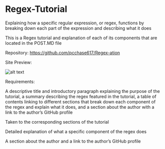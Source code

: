 # Regex-Tutorial
Explaining how a specific regular expression, or regex, functions by breaking down each part of the expression and describing what it does

This is a Regex tutorial and explanation of each of its components that are located in the POST.MD file

Repository: https://github.com/pcchase617/Regex-ation

Site Preview: 

![alt text](https://raw.githubusercontent.com/pcchase617/Regex-ation/main/regex-ation.PNG)

Requirements:

A descriptive title and introductory paragraph explaining the purpose of the tutorial, a summary describing the regex featured in the tutorial, a table of contents linking to different sections that break down each component of the regex and explain what it does, and a section about the author with a link to the author’s GitHub profile

Taken to the corresponding sections of the tutorial

Detailed explanation of what a specific component of the regex does

A section about the author and a link to the author’s GitHub profile